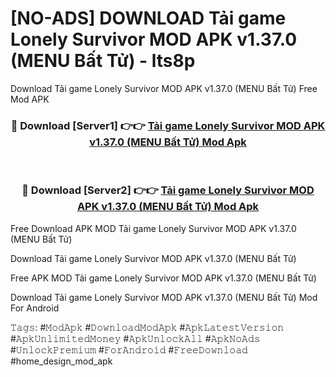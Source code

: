 # [NO-ADS] DOWNLOAD Tải game Lonely Survivor MOD APK v1.37.0 (MENU Bất Tử) - lts8p
Download Tải game Lonely Survivor MOD APK v1.37.0 (MENU Bất Tử) Free Mod APK

<div align="center">
<h3>🔴 Download [Server1] 👉👉 <a href="https://apk-comot.site?title=Tải_game_Lonely_Survivor_MOD_APK_v1.37.0_(MENU_Bất_Tử)">Tải game Lonely Survivor MOD APK v1.37.0 (MENU Bất Tử) Mod Apk</a></h3><br>

<h3>🔴 Download [Server2] 👉👉 <a href="https://apk-comot.site?title=Tải_game_Lonely_Survivor_MOD_APK_v1.37.0_(MENU_Bất_Tử)">Tải game Lonely Survivor MOD APK v1.37.0 (MENU Bất Tử) Mod Apk</a></h3>
</div>


Free Download APK MOD Tải game Lonely Survivor MOD APK v1.37.0 (MENU Bất Tử)

Download Tải game Lonely Survivor MOD APK v1.37.0 (MENU Bất Tử) 

Free APK MOD Tải game Lonely Survivor MOD APK v1.37.0 (MENU Bất Tử) 

Download Tải game Lonely Survivor MOD APK v1.37.0 (MENU Bất Tử) Mod For Android

𝚃𝚊𝚐𝚜: #𝙼𝚘𝚍𝙰𝚙𝚔 #𝙳𝚘𝚠𝚗𝚕𝚘𝚊𝚍𝙼𝚘𝚍𝙰𝚙𝚔 #𝙰𝚙𝚔𝙻𝚊𝚝𝚎𝚜𝚝𝚅𝚎𝚛𝚜𝚒𝚘𝚗 #𝙰𝚙𝚔𝚄𝚗𝚕𝚒𝚖𝚒𝚝𝚎𝚍𝙼𝚘𝚗𝚎𝚢 #𝙰𝚙𝚔𝚄𝚗𝚕𝚘𝚌𝚔𝙰𝚕𝚕 #𝙰𝚙𝚔𝙽𝚘𝙰𝚍𝚜 #𝚄𝚗𝚕𝚘𝚌𝚔𝙿𝚛𝚎𝚖𝚒𝚞𝚖 #𝙵𝚘𝚛𝙰𝚗𝚍𝚛𝚘𝚒𝚍 #𝙵𝚛𝚎𝚎𝙳𝚘𝚠𝚗𝚕𝚘𝚊𝚍 #home_design_mod_apk